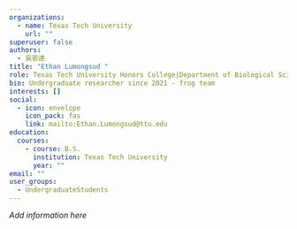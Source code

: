 ```yaml
---
organizations:
  - name: Texas Tech University
    url: ""
superuser: false
authors:
  - 吳恩達
title: "Ethan Lumongsud "
role: Texas Tech University Honors College|Department of Biological Sciences
bio: Undergraduate researcher since 2021 - frog team
interests: []
social:
  - icon: envelope
    icon_pack: fas
    link: mailto:Ethan.Lumongsud@ttu.edu
education:
  courses:
    - course: B.S.
      institution: Texas Tech University
      year: ""
email: ""
user_groups:
  - UndergraduateStudents
---
```

*A﻿dd information here*